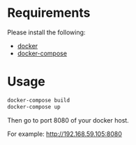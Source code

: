 # Requirements

Please install the following:

* [docker](https://github.com/docker/docker/releases)
* [docker-compose](https://github.com/docker/compose/releases)

# Usage

```sh
docker-compose build
docker-compose up
```

Then go to port 8080 of your docker host.

For example: http://192.168.59.105:8080
